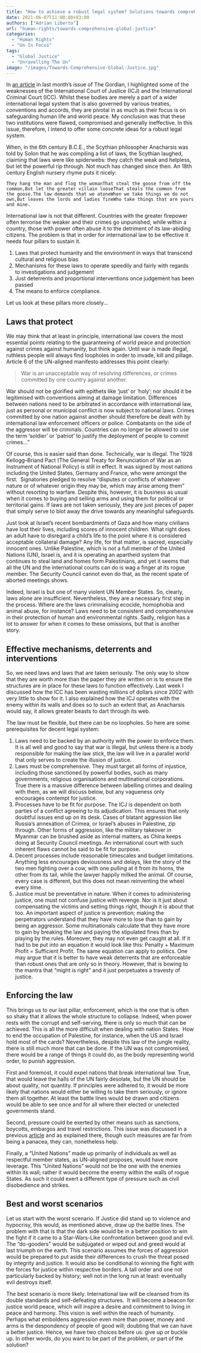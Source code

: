 ```yaml
---
title: "How to achieve a robust legal system? Solutions towards comprehensive global justice"
date: 2021-06-07T11:00:00+03:00
authors: ["Adrian Liberto"]
url: "human-rights/towards-comprehensive-global-justice"
categories: 
  - "Human Rights"
  - "Un In Focus"
tags: 
  - "Global Justice"
  - "Unravelling The Un"
image: "/images/Towards-Comprehensive-Global-Justice.jpg"
---
```


In [an article](https://un-aligned.org/global-issues/the-icj-the-icc-whose-justice/) in last month’s issue of The Gordian, I highlighted some of the weaknesses of the International Court of Justice (ICJ) and the International Criminal Court (ICC). Whilst these bodies are merely a part of a wider international legal system that is also governed by various treaties, conventions and accords, they are pivotal in as much as their focus is on safeguarding human life and world peace. My conclusion was that these two institutions were flawed, compromised and generally ineffective. In this issue, therefore, I intend to offer some concrete ideas for a robust legal system. 

When, in the 6th century B.C.E., the Scythian philosopher Anacharsis was told by Solon that he was compiling a list of laws, the Scythian laughed, claiming that laws were like spiderwebs: they catch the weak and helpless, but let the powerful rip through. Not much has changed since then. An 18th century English nursery rhyme puts it nicely:

```
They hang the man and flog the womanThat steal the goose from off the common,But let the greater villain looseThat steals the common from the goose.The law demands that we atoneWhen we take things we do not own,But leaves the lords and ladies fineWho take things that are yours and mine.
```

International law is not that different. Countries with the greater firepower often terrorise the weaker and their crimes go unpunished, while within a country, those with power often abuse it to the detriment of its law-abiding citizens. The problem is that in order for international law to be effective it needs four pillars to sustain it.

1. Laws that protect humanity and the environment in ways that transcend cultural and religious bias
2. Mechanisms for these laws to operate speedily and fairly with regards to investigations and judgement
3. Just deterrents and proportional interventions once judgement has been passed
4. The means to enforce compliance.

Let us look at these pillars more closely...

## **Laws that protect**

We may think that at least in principle, international law covers the most essential points relating to the guaranteeing of world peace and protection against crimes against humanity, but think again. Until war is made illegal, ruthless people will always find loopholes in order to invade, kill and pillage. Article 6 of the UN-aligned manifesto addresses this point clearly:

> War is an unacceptable way of resolving differences, or crimes committed by one country against another.

War should not be glorified with epithets like ‘just’ or ‘holy’; nor should it be legitimised with conventions aiming at damage limitation. Differences between nations need to be arbitrated in accordance with international law, just as personal or municipal conflict is now subject to national laws. Crimes committed by one nation against another should therefore be dealt with by international law enforcement officers or police. Combatants on the side of the aggressor will be criminals. Countries can no longer be allowed to use the term ‘soldier’ or ‘patriot’ to justify the deployment of people to commit crimes...”

Of course, this is easier said than done. Technically, war is illegal. The 1928 Kellogg–Briand Pact (The General Treaty for Renunciation of War as an Instrument of National Policy) is still in effect. It was signed by most nations including the United States, Germany and France, who were amongst the first.  Signatories pledged to resolve “disputes or conflicts of whatever nature or of whatever origin they may be, which may arise among them” without resorting to warfare. Despite this, however, it is business as usual when it comes to buying and selling arms and using them for political or territorial gains. If laws are not taken seriously, they are just pieces of paper that simply serve to blot away the drive towards any meaningful safeguards.

Just look at Israel’s recent bombardments of Gaza and how many civilians have lost their lives, including scores of innocent children. What right does an adult have to disregard a child’s life to the point where it is considered acceptable collateral damage? Any life, for that matter, is sacred, especially innocent ones. Unlike Palestine, which is not a full member of the United Nations (UN), Israel is, and it is operating an apartheid system that continues to steal land and homes form Palestinians, and yet it seems that all the UN and the international courts can do is wag a finger at its rogue member. The Security Council cannot even do that, as the recent spate of aborted meetings shows.

Indeed, Israel is but one of many violent UN Member States. So, clearly, laws alone are insufficient. Nevertheless, they are a necessary first step in the process. Where are the laws criminalising ecocide, homophobia and animal abuse, for instance? Laws need to be consistent and comprehensive in their protection of human and environmental rights. Sadly, religion has a lot to answer for when it comes to these omissions, but that is another story.

## **Effective mechanisms, deterrents and interventions**

So, we need laws and laws that are taken seriously. The only way to show that they are worth more than the paper they are written on is to ensure the structures are in place for these laws to function effectively. Last week I discussed how the ICC has been wasting millions of dollars since 2002 with very little to show for it. I also explained how the ICJ operates with the enemy within its walls and does so to such an extent that, as Anacharsis would say, it allows greater beasts to dart through its web.

The law must be flexible, but there can be no loopholes. So here are some prerequisites for decent legal system:

1. Laws need to be backed by an authority with the power to enforce them. It is all well and good to say that war is illegal, but unless there is a body responsible for making the law stick, the law will live in a parallel world that only serves to create the illusion of justice.
2. Laws must be comprehensive. They must target all forms of injustice, including those sanctioned by powerful bodies, such as many governments, religious organisations and multinational corporations. True there is a massive difference between labelling crimes and dealing with them, as we will discuss below, but any vagueness only encourages contempt for justice.
3. Processes have to be fit for purpose. The ICJ is dependent on both parties of a conflict agreeing to its adjudication. This ensures that only doubtful issues end up on its desk. Cases of blatant aggression like Russia’s annexation of Crimea, or Israel’s abuses in Palestine, zip through. Other forms of aggression, like the military takeover in Myanmar can be brushed aside as internal matters, as China keeps doing at Security Council meetings. An international court with such inherent flaws cannot be said to be fit for purpose.
4. Decent processes include reasonable timescales and budget limitations. Anything less encourages deviousness and delays, like the story of the two men fighting over a cow, with one pulling at it from its horns, the other from its tail, while the lawyer happily milked the animal. Of course, every case is different, but this does not mean reinventing the wheel every time. 
5. Justice must be preventative in nature. When it comes to administering justice, one must not confuse justice with revenge. Nor is it just about compensating the victims and setting things right, though it is about that too. An important aspect of justice is prevention; making the perpetrators understand that they have more to lose than to gain by being an aggressor. Some multinationals calculate that they have more to gain by breaking the law and paying the stipulated fines than by playing by the rules. Moreover, they may not even get caught at all. If it had to be put into an equation it would look like this: Penalty + Maximum Profit = Sufficient Profit. The same equation can apply to politics. One may argue that it is better to have weak deterrents that are enforceable than robust ones that are only so in theory. However, that is bowing to the mantra that “might is right” and it just perpetuates a travesty of justice.

## **Enforcing the law**

This brings us to our last pillar, enforcement, which is the one that is often so shaky that it allows the whole structure to collapse. Indeed, when power rests with the corrupt and self-serving, there is only so much that can be achieved. This is all the more difficult when dealing with nation States.  How to end the occupation of Palestine, for instance, when the US and Israel hold most of the cards? Nevertheless, despite this law of the jungle reality, there is still much more that can be done. If the UN was not compromised, there would be a range of things it could do, as the body representing world order, to punish aggression.

First and foremost, it could expel nations that break international law. True, that would leave the halls of the UN fairly desolate, but the UN should be about quality, not quantity. If principles were adhered to, it would be more likely that nations would either be willing to take them seriously, or ignore them all together. At least the battle lines would be drawn and citizens would be able to see once and for all where their elected or unelected governments stand.

Second, pressure could be exerted by other means such as sanctions, boycotts, embargos and travel restrictions. This issue was discussed in a previous [article](https://un-aligned.org/global-issues/the-sanctions-dilemma/) and as explained there, though such measures are far from being a panacea, they can, nonetheless help.

Finally, a “United Nations” made up primarily of individuals as well as respectful member states, as UN-aligned proposes, would have more leverage. This “United Nations” would not be the one with the enemies within its wall; rather it would become the enemy within the walls of rogue States. As such it could exert a different type of pressure such as civil disobedience and strikes.

## **Best and worst scenarios**

Let us start with the worst scenario. If Justice did stand up to violence and hypocrisy, this would, as mentioned above, draw up the battle lines. The problem with that is that the dark side would be in a better position to win the fight if it came to a Star-Wars-Like confrontation between good and evil. The “do-gooders” would be subjugated or wiped out and greed would at last triumph on the earth. This scenario assumes the forces of aggression would be prepared to put aside their differences to crush the threat posed by integrity and justice. It would also be conditional to winning the fight with the forces for justice within respective borders. A tall order and one not particularly backed by history; well not in the long run at least: eventually evil destroys itself.

The best scenario is more likely. International law will be cleansed from its double standards and self-defeating structures.  It will become a beacon for justice world peace, which will inspire a desire and commitment to living in peace and harmony. This vision is well within the reach of humanity. Perhaps what emboldens aggression even more than power, money and arms is the despondency of people of good will; doubting that we can have a better justice. Hence, we have two choices before us: give up or buckle up. In other words, do you want to be part of the problem, or part of the solution?
